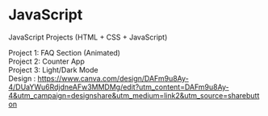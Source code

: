 # JavaScript
JavaScript Projects (HTML + CSS + JavaScript)

Project 1: FAQ Section (Animated)
<br />
Project 2: Counter App
<br />
Project 3: Light/Dark Mode
<br />
Design : https://www.canva.com/design/DAFm9u8Ay-4/DUaYWu6RdjdneAFw3MMDMg/edit?utm_content=DAFm9u8Ay-4&utm_campaign=designshare&utm_medium=link2&utm_source=sharebutton
